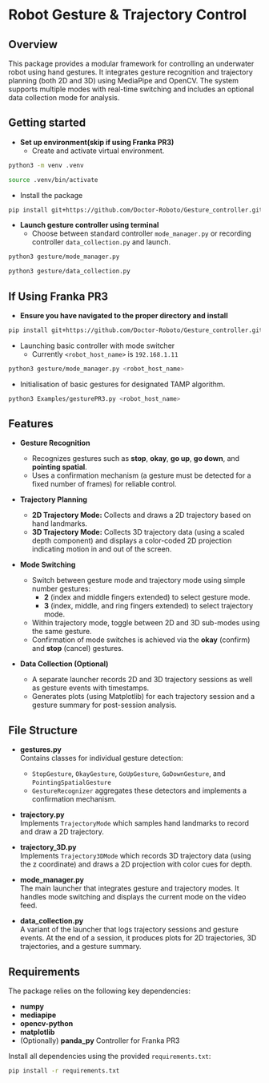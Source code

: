 # Robot Gesture & Trajectory Control

## Overview

This package provides a modular framework for controlling an underwater robot using hand gestures. It integrates gesture recognition and trajectory planning (both 2D and 3D) using MediaPipe and OpenCV. The system supports multiple modes with real-time switching and includes an optional data collection mode for analysis.

## Getting started

- **Set up environment(skip if using Franka PR3)**
  - Create and activate virtual environment.
```bash
python3 -m venv .venv
```
```bash
source .venv/bin/activate
```
- Install the package 
```bash
pip install git+https://github.com/Doctor-Roboto/Gesture_controller.git
```
- **Launch gesture controller using terminal**
    - Choose between standard controller `mode_manager.py` or recording controller `data_collection.py` and launch. 
```bash
python3 gesture/mode_manager.py
```
```bash
python3 gesture/data_collection.py
```

  
## If Using Franka PR3
- **Ensure you have navigated to the proper directory and install**
```bash
pip install git+https://github.com/Doctor-Roboto/Gesture_controller.git
```
- Launching basic controller with mode switcher
  - Currently `<robot_host_name>` is `192.168.1.11`
```bash
python3 gesture/mode_manager.py <robot_host_name>
```
  - Initialisation of basic gestures for designated TAMP algorithm.
```bash
python3 Examples/gesturePR3.py <robot_host_name>
```

## Features

- **Gesture Recognition**
  - Recognizes gestures such as **stop**, **okay**, **go up**, **go down**, and **pointing spatial**.
  - Uses a confirmation mechanism (a gesture must be detected for a fixed number of frames) for reliable control.

- **Trajectory Planning**
  - **2D Trajectory Mode:** Collects and draws a 2D trajectory based on hand landmarks.
  - **3D Trajectory Mode:** Collects 3D trajectory data (using a scaled depth component) and displays a color-coded 2D projection indicating motion in and out of the screen.

- **Mode Switching**
  - Switch between gesture mode and trajectory mode using simple number gestures:
    - **2** (index and middle fingers extended) to select gesture mode.
    - **3** (index, middle, and ring fingers extended) to select trajectory mode.
  - Within trajectory mode, toggle between 2D and 3D sub-modes using the same gesture.
  - Confirmation of mode switches is achieved via the **okay** (confirm) and **stop** (cancel) gestures.

- **Data Collection (Optional)**
  - A separate launcher records 2D and 3D trajectory sessions as well as gesture events with timestamps.
  - Generates plots (using Matplotlib) for each trajectory session and a gesture summary for post-session analysis.

## File Structure

- **gestures.py**  
  Contains classes for individual gesture detection:
  - `StopGesture`, `OkayGesture`, `GoUpGesture`, `GoDownGesture`, and `PointingSpatialGesture`
  - `GestureRecognizer` aggregates these detectors and implements a confirmation mechanism.

- **trajectory.py**  
  Implements `TrajectoryMode` which samples hand landmarks to record and draw a 2D trajectory.

- **trajectory_3D.py**  
  Implements `Trajectory3DMode` which records 3D trajectory data (using the z coordinate) and draws a 2D projection with color cues for depth.

- **mode_manager.py**  
  The main launcher that integrates gesture and trajectory modes. It handles mode switching and displays the current mode on the video feed.

- **data_collection.py**  
  A variant of the launcher that logs trajectory sessions and gesture events. At the end of a session, it produces plots for 2D trajectories, 3D trajectories, and a gesture summary.

## Requirements

The package relies on the following key dependencies:

- **numpy**
- **mediapipe**
- **opencv-python**
- **matplotlib**
- (Optionally) **panda_py** Controller for Franka PR3

Install all dependencies using the provided `requirements.txt`:

```bash
pip install -r requirements.txt
